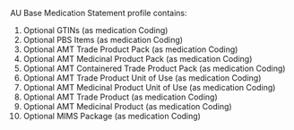 AU Base Medication Statement profile contains:

1. Optional GTINs (as medication Coding)
1. Optional PBS Items (as medication Coding)
1. Optional AMT Trade Product Pack (as medication Coding)
1. Optional AMT Medicinal Product Pack (as medication Coding)
1. Optional AMT Containered Trade Product Pack (as medication Coding)
1. Optional AMT Trade Product Unit of Use (as medication Coding)
1. Optional AMT Medicinal Product Unit of Use (as medication Coding)
1. Optional AMT Trade Product (as medication Coding)
1. Optional AMT Medicinal Product (as medication Coding)
1. Optional MIMS Package (as medication Coding)


